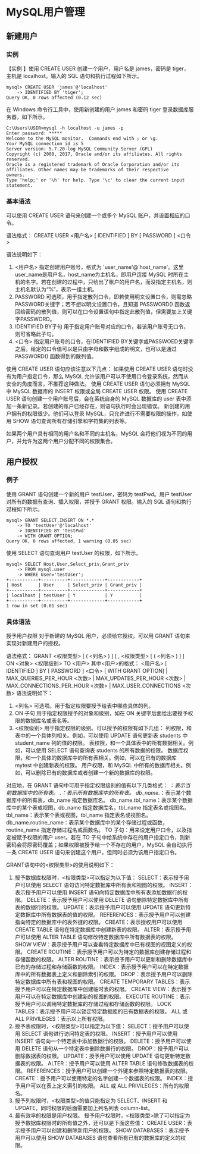 # MySQL用户管理
## 新建用户
### 实例
【实例 】使用 CREATE USER 创建一个用户，用户名是 james，密码是 tiger，主机是 localhost。输入的 SQL 语句和执行过程如下所示。
```
mysql> CREATE USER 'james'@'localhost'
    -> IDENTIFIED BY 'tiger';
Query OK, 0 rows affected (0.12 sec)
```
在 Windows 命令行工具中，使用新创建的用户 james 和密码 tiger 登录数据库服务器，如下所示。
```
C:\Users\USER>mysql -h localhost -u james -p
Enter password: *****
Welcome to the MySQL monitor.  Commands end with ; or \g.
Your MySQL connection id is 5
Server version: 5.7.20-log MySQL Community Server (GPL)
Copyright (c) 2000, 2017, Oracle and/or its affiliates. All rights reserved.
Oracle is a registered trademark of Oracle Corporation and/or its
affiliates. Other names may be trademarks of their respective
owners.
Type 'help;' or '\h' for help. Type '\c' to clear the current input statement.
```

### 基本语法
可以使用 CREATE USER 语句来创建一个或多个 MySQL 账户，并设置相应的口令。

语法格式：
CREATE USER <用户名> [ IDENTIFIED ] BY [ PASSWORD ] <口令>

语法说明如下：
1) <用户名>
指定创建用户账号，格式为 'user_name'@'host_name'。这里user_name是用户名，host_name为主机名，即用户连接 MySQL 时所在主机的名字。若在创建的过程中，只给出了账户的用户名，而没指定主机名，则主机名默认为“%”，表示一组主机。
2) PASSWORD
可选项，用于指定散列口令，即若使用明文设置口令，则需忽略PASSWORD关键字；若不想以明文设置口令，且知道 PASSWORD() 函数返回给密码的散列值，则可以在口令设置语句中指定此散列值，但需要加上关键字PASSWORD。
3) IDENTIFIED BY子句
用于指定用户账号对应的口令，若该用户账号无口令，则可省略此子句。
4) <口令>
指定用户账号的口令，在IDENTIFIED BY关键字或PASSWOED关键字之后。给定的口令值可以是只由字母和数字组成的明文，也可以是通过 PASSWORD() 函数得到的散列值。

使用 CREATE USER 语句应该注意以下几点：
如果使用 CREATE USER 语句时没有为用户指定口令，那么 MySQL 允许该用户可以不使用口令登录系统，然而从安全的角度而言，不推荐这种做法。
使用 CREATE USER 语句必须拥有 MySQL 中 MySQL 数据库的 INSERT 权限或全局 CREATE USER 权限。
使用 CREATE USER 语句创建一个用户账号后，会在系统自身的 MySQL 数据库的 user 表中添加一条新记录。若创建的账户已经存在，则语句执行时会出现错误。
新创建的用户拥有的权限很少。他们可以登录 MySQL，只允许进行不需要权限的操作，如使用 SHOW 语句查询所有存储引擎和字符集的列表等。

如果两个用户具有相同的用户名和不同的主机名，MySQL 会将他们视为不同的用户，并允许为这两个用户分配不同的权限集合。

## 用户授权
### 例子
使用 GRANT 语句创建一个新的用户 testUser，密码为 testPwd。用户 testUser 对所有的数据有查询、插入权限，并授予 GRANT 权限。输入的 SQL 语句和执行过程如下所示。
```
mysql> GRANT SELECT,INSERT ON *.*
    -> TO 'testUser'@'localhost'
    -> IDENTIFIED BY 'testPwd'
    -> WITH GRANT OPTION;
Query OK, 0 rows affected, 1 warning (0.05 sec)
```
使用 SELECT 语句查询用户 testUser 的权限，如下所示。
```
mysql> SELECT Host,User,Select_priv,Grant_priv
    -> FROM mysql.user
    -> WHERE User='testUser';
+-----------+----------+-------------+------------+
| Host      | User     | Select_priv | Grant_priv |
+-----------+----------+-------------+------------+
| localhost | testUser | Y           | Y          |
+-----------+----------+-------------+------------+
1 row in set (0.01 sec)
```
### 具体语法
授予用户权限
对于新建的 MySQL 用户，必须给它授权，可以用 GRANT 语句来实现对新建用户的授权。

语法格式：
GRANT
<权限类型> [ ( <列名> ) ] [ , <权限类型> [ ( <列名> ) ] ]
ON <对象> <权限级别> TO <用户>
其中<用户>的格式：
<用户名> [ IDENTIFIED ] BY [ PASSWORD ] <口令>
[ WITH GRANT OPTION]
| MAX_QUERIES_PER_HOUR <次数>
| MAX_UPDATES_PER_HOUR <次数>
| MAX_CONNECTIONS_PER_HOUR <次数>
| MAX_USER_CONNECTIONS <次数>
语法说明如下：
1) <列名>
可选项。用于指定权限要授予给表中哪些具体的列。
2) ON 子句
用于指定权限授予的对象和级别，如在 ON 关键字后面给出要授予权限的数据库名或表名等。
3) <权限级别>
用于指定权限的级别。可以授予的权限有如下几组：
列权限，和表中的一个具体列相关。例如，可以使用 UPDATE 语句更新表 students 中 student_name 列的值的权限。
表权限，和一个具体表中的所有数据相关。例如，可以使用 SELECT 语句查询表 students 的所有数据的权限。
数据库权限，和一个具体的数据库中的所有表相关。例如，可以在已有的数据库 mytest 中创建新表的权限。
用户权限，和 MySQL 中所有的数据库相关。例如，可以删除已有的数据库或者创建一个新的数据库的权限。

对应地，在 GRANT 语句中可用于指定权限级别的值有以下几类格式：
*：表示当前数据库中的所有表。
*.*：表示所有数据库中的所有表。
db_name.*：表示某个数据库中的所有表，db_name 指定数据库名。
db_name.tbl_name：表示某个数据库中的某个表或视图，db_name 指定数据库名，tbl_name 指定表名或视图名。
tbl_name：表示某个表或视图，tbl_name 指定表名或视图名。
db_name.routine_name：表示某个数据库中的某个存储过程或函数，routine_name 指定存储过程名或函数名。
TO 子句：用来设定用户口令，以及指定被赋予权限的用户 user。若在 TO 子句中给系统中存在的用户指定口令，则新密码会将原密码覆盖；如果权限被授予给一个不存在的用户，MySQL 会自动执行一条 CREATE USER 语句来创建这个用户，但同时必须为该用户指定口令。

GRANT语句中的<权限类型>的使用说明如下：
1) 授予数据库权限时，<权限类型>可以指定为以下值：
SELECT：表示授予用户可以使用 SELECT 语句访问特定数据库中所有表和视图的权限。
INSERT：表示授予用户可以使用 INSERT 语句向特定数据库中所有表添加数据行的权限。
DELETE：表示授予用户可以使用 DELETE 语句删除特定数据库中所有表的数据行的权限。
UPDATE：表示授予用户可以使用 UPDATE 语句更新特定数据库中所有数据表的值的权限。
REFERENCES：表示授予用户可以创建指向特定的数据库中的表外键的权限。
CREATE：表示授权用户可以使用 CREATE TABLE 语句在特定数据库中创建新表的权限。
ALTER：表示授予用户可以使用 ALTER TABLE 语句修改特定数据库中所有数据表的权限。
SHOW VIEW：表示授予用户可以查看特定数据库中已有视图的视图定义的权限。
CREATE ROUTINE：表示授予用户可以为特定的数据库创建存储过程和存储函数的权限。
ALTER ROUTINE：表示授予用户可以更新和删除数据库中已有的存储过程和存储函数的权限。
INDEX：表示授予用户可以在特定数据库中的所有数据表上定义和删除索引的权限。
DROP：表示授予用户可以删除特定数据库中所有表和视图的权限。
CREATE TEMPORARY TABLES：表示授予用户可以在特定数据库中创建临时表的权限。
CREATE VIEW：表示授予用户可以在特定数据库中创建新的视图的权限。
EXECUTE ROUTINE：表示授予用户可以调用特定数据库的存储过程和存储函数的权限。
LOCK TABLES：表示授予用户可以锁定特定数据库的已有数据表的权限。
ALL 或 ALL PRIVILEGES：表示以上所有权限。
2) 授予表权限时，<权限类型>可以指定为以下值：
SELECT：授予用户可以使用 SELECT 语句进行访问特定表的权限。
INSERT：授予用户可以使用 INSERT 语句向一个特定表中添加数据行的权限。
DELETE：授予用户可以使用 DELETE 语句从一个特定表中删除数据行的权限。
DROP：授予用户可以删除数据表的权限。
UPDATE：授予用户可以使用 UPDATE 语句更新特定数据表的权限。
ALTER：授予用户可以使用 ALTER TABLE 语句修改数据表的权限。
REFERENCES：授予用户可以创建一个外键来参照特定数据表的权限。
CREATE：授予用户可以使用特定的名字创建一个数据表的权限。
INDEX：授予用户可以在表上定义索引的权限。
ALL 或 ALL PRIVILEGES：所有的权限名。
3) 授予列权限时，<权限类型>的值只能指定为 SELECT、INSERT 和 UPDATE，同时权限的后面需要加上列名列表 column-list。
4) 最有效率的权限是用户权限。
授予用户权限时，<权限类型>除了可以指定为授予数据库权限时的所有值之外，还可以是下面这些值：
CREATE USER：表示授予用户可以创建和删除新用户的权限。
SHOW DATABASES：表示授予用户可以使用 SHOW DATABASES 语句查看所有已有的数据库的定义的权限。